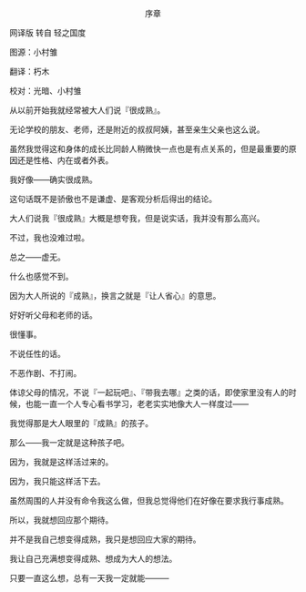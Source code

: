 <p align="center">序章</p>

网译版 转自 轻之国度

图源：小村雏

翻译：朽木

校对：光暗、小村雏

从以前开始我就经常被大人们说『很成熟』。

无论学校的朋友、老师，还是附近的叔叔阿姨，甚至亲生父亲也这么说。

虽然我觉得这和身体的成长比同龄人稍微快一点也是有点关系的，但是最重要的原因还是性格、内在或者外表。

我好像——确实很成熟。

这句话既不是骄傲也不是谦虚、是客观分析后得出的结论。

大人们说我『很成熟』大概是想夸我，但是说实话，我并没有那么高兴。

不过，我也没难过啦。

总之——虚无。

什么也感觉不到。

因为大人所说的『成熟』，换言之就是『让人省心』的意思。

好好听父母和老师的话。

很懂事。

不说任性的话。

不恶作剧、不打闹。

体谅父母的情况，不说『一起玩吧』、『带我去哪』之类的话，即使家里没有人的时候，也能一直一个人专心看书学习，老老实实地像大人一样度过——

我觉得那是大人眼里的『成熟』的孩子。

那么——我一定就是这种孩子吧。

因为，我就是这样活过来的。

因为，我只能这样活下去。

虽然周围的人并没有命令我这么做，但我总觉得他们在好像在要求我行事成熟。

所以，我就想回应那个期待。

并不是我自己想变得成熟，我只是想回应大家的期待。

我让自己充满想变得成熟、想成为大人的想法。

只要一直这么想，总有一天我一定就能———

